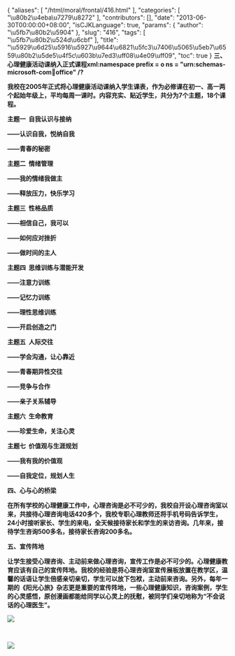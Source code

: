 {
    "aliases": [
        "/html/moral/frontal/416.html"
    ],
    "categories": [
        "\u80b2\u4eba\u7279\u8272"
    ],
    "contributors": [],
    "date": "2013-06-30T00:00:00+08:00",
    "isCJKLanguage": true,
    "params": {
        "author": "\u5fb7\u80b2\u5904"
    },
    "slug": "416",
    "tags": [
        "\u5fb7\u80b2\u524d\u6cbf"
    ],
    "title": "\u5929\u6d25\u5916\u5927\u9644\u6821\u5fc3\u7406\u5065\u5eb7\u6559\u80b2\u5de5\u4f5c\u603b\u7ed3\uff08\u4e09\uff09",
    "toc": true
}
**三、心理健康活动课纳入正式课程xml:namespace prefix = o ns = "urn:schemas-microsoft-com:office:office" /?**

**我校在2005年正式将心理健康活动课纳入学生课表，作为必修课在初一、高一两个起始年级上，平均每周一课时。内容充实、贴近学生，共分为7个主题，18个课程。**

**主题一  自我认识与接纳**

**——认识自我，悦纳自我**

**——青春的秘密**

**主题二  情绪管理**

**——我的情绪我做主**

**——释放压力，快乐学习**

**主题三  性格品质**

**——相信自己，我可以**

**——如何应对挫折**

**——做时间的主人**

**主题四  思维训练与潜能开发**

**——注意力训练**

**——记忆力训练**

**——理性思维训练**

**——开启创造之门**

**主题五  人际交往**

**——学会沟通，让心靠近**

**——青春期异性交往**

**——竞争与合作**

**——亲子关系辅导**

**主题六  生命教育**

**——珍爱生命，关注心灵**

**主题七  价值观与生涯规划**

**——我有我的价值观**

**——自我定位，规划人生**

**四、心与心的桥梁**

**在所有学校的心理健康工作中，心理咨询是必不可少的，我校自开设心理咨询室以来，共接待心理咨询电话420多个，我校专职心理教师还将手机号码告诉学生，24小时接听家长、学生的来电，全天候接待家长和学生的来访咨询。几年来，接待学生咨询500多名，接待家长咨询200多名。**

**五、宣传阵地**

**让学生接受心理咨询、主动前来做心理咨询，宣传工作是必不可少的。心理健康教育应该有自己的宣传阵地。我校的经验是将心理咨询室宣传展板放置在教学区，温馨的话语让学生倍感亲切亲切，学生可以放下包袱，主动前来咨询。另外，每年一期的《阳光心旅》杂志更是重要的宣传阵地，一些心理健康知识，咨询案例，学生的心灵感悟，原创漫画都能给同学以心灵上的抚慰，被同学们亲切地称为“不会说话的心理医生”。**

**![](https://cdn.tfls.online/mirror/full/056f30a3002290f847cae7b3c5455edac42abe71.jpg)**

 

**![](https://cdn.tfls.online/mirror/full/d96d09ce2abec2a18793c1adff81e5e7ed43bae8.jpg)**

